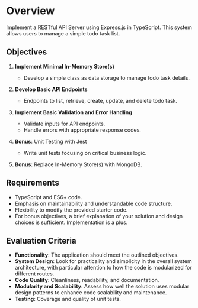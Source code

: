 # Overview

Implement a RESTful API Server using Express.js in TypeScript. This system allows users to manage a simple todo task list.

## Objectives

1. **Implement Minimal In-Memory Store(s)**

   - Develop a simple class as data storage to manage todo task details.

2. **Develop Basic API Endpoints**

   - Endpoints to list, retrieve, create, update, and delete todo task.

3. **Implement Basic Validation and Error Handling**

   - Validate inputs for API endpoints.
   - Handle errors with appropriate response codes.

4. **Bonus**: Unit Testing with Jest

   - Write unit tests focusing on critical business logic.

5. **Bonus**: Replace In-Memory Store(s) with MongoDB.

## Requirements

- TypeScript and ES6+ code.
- Emphasis on maintainability and understandable code structure.
- Flexibility to modify the provided starter code.
- For bonus objectives, a brief explanation of your solution and design choices is sufficient. Implementation is a plus.

## Evaluation Criteria

- **Functionality**: The application should meet the outlined objectives.
- **System Design**: Look for practicality and simplicity in the overall system architecture, with particular attention to how the code is modularized for different routes.
- **Code Quality**: Cleanliness, readability, and documentation.
- **Modularity and Scalability**: Assess how well the solution uses modular design patterns to enhance code scalability and maintenance.
- **Testing**: Coverage and quality of unit tests.
